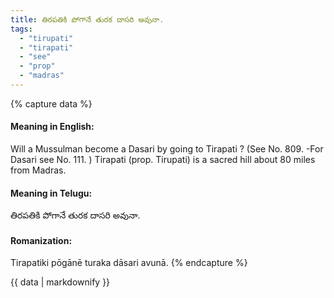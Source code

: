```yaml
---
title: తిరపతికి పోగానే తురక దాసరి అవునా.
tags:
  - "tirupati"
  - "tirapati"
  - "see"
  - "prop"
  - "madras"
---
```


{% capture data %}
#### Meaning in English:
Will a Mussulman become a Dasari by going to Tirapati ?
(See No. 809. -For Dasari see No. 111. )
Tirapati (prop. Tirupati) is a sacred hill about 80 miles from Madras.

#### Meaning in Telugu:
తిరపతికి పోగానే తురక దాసరి అవునా.

#### Romanization:
Tirapatiki pōgānē turaka dāsari avunā.
{% endcapture %}

{{ data | markdownify }}

